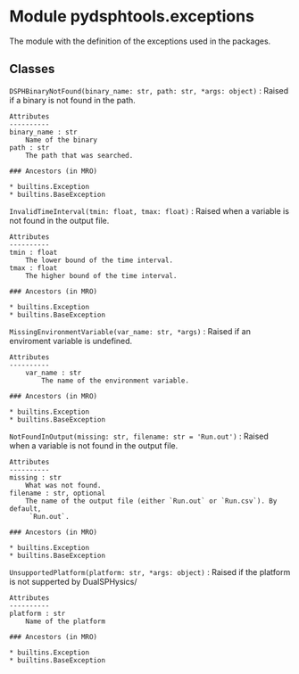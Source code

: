 Module pydsphtools.exceptions
=============================
The module with the definition of the exceptions used in the packages.

Classes
-------

`DSPHBinaryNotFound(binary_name: str, path: str, *args: object)`
:   Raised if a binary is not found in the path.
    
    Attributes
    ----------
    binary_name : str
        Name of the binary
    path : str
        The path that was searched.

    ### Ancestors (in MRO)

    * builtins.Exception
    * builtins.BaseException

`InvalidTimeInterval(tmin: float, tmax: float)`
:   Raised when a variable is not found in the output file.
    
    Attributes
    ----------
    tmin : float
        The lower bound of the time interval.
    tmax : float
        The higher bound of the time interval.

    ### Ancestors (in MRO)

    * builtins.Exception
    * builtins.BaseException

`MissingEnvironmentVariable(var_name: str, *args)`
:   Raised if an enviroment variable is undefined.
    
    Attributes
    ----------
        var_name : str
            The name of the environment variable.

    ### Ancestors (in MRO)

    * builtins.Exception
    * builtins.BaseException

`NotFoundInOutput(missing: str, filename: str = 'Run.out')`
:   Raised when a variable is not found in the output file.
    
    Attributes
    ----------
    missing : str
        What was not found.
    filename : str, optional
        The name of the output file (either `Run.out` or `Run.csv`). By default,
         `Run.out`.

    ### Ancestors (in MRO)

    * builtins.Exception
    * builtins.BaseException

`UnsupportedPlatform(platform: str, *args: object)`
:   Raised if the platform is not supperted by DualSPHysics/
    
    Attributes
    ----------
    platform : str
        Name of the platform

    ### Ancestors (in MRO)

    * builtins.Exception
    * builtins.BaseException